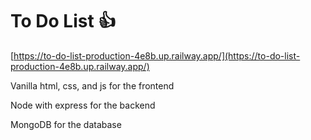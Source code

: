 <H1>To Do List 👍</H1>

[https://to-do-list-production-4e8b.up.railway.app/](https://to-do-list-production-4e8b.up.railway.app/)

<p>Vanilla html, css, and js for the frontend</p>
<p>Node with express for the backend</p>
<p>MongoDB for the database</p>
